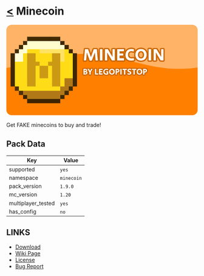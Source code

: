 # [<](../README.md) Minecoin

![alt](banner.png)

Get FAKE minecoins to buy and trade!

## Pack Data

| Key                | Value      |
| ------------------ | ---------- |
| supported          | `yes`      |
| namespace          | `minecoin` |
| pack_version       | `1.9.0`    |
| mc_version         | `1.20`     |
| multiplayer_tested | `yes`      |
| has_config         | `no`       |

## LINKS

- [Download](https://www.curseforge.com/minecraft/customization/minecoin-datapack)
- [Wiki Page](https://github.com/legopitstop/Datapacks/wiki)
- [License](https://legopitstop.weebly.com/legopitstops-common-license-v2.html)
- [Bug Report](https://github.com/legopitstop/Datapacks/issues)
